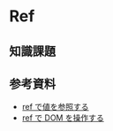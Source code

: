 # Ref

## 知識課題

## 参考資料

- [ref で値を参照する](https://ja.react.dev/learn/referencing-values-with-refs)
- [ref で DOM を操作する](https://ja.react.dev/learn/manipulating-the-dom-with-refs)
